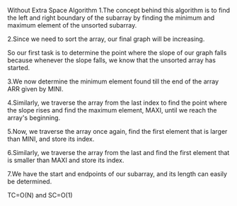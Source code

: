 Without Extra Space 
Algorithm
1.The concept behind this algorithm is to find the left and right boundary of the subarray
 by finding the minimum and maximum element of the unsorted subarray. 
 
 2.Since we need to sort the array, our final graph will be increasing. 

So our first task is to determine the point where the slope of our graph falls
 because whenever the slope falls, we know that the unsorted array has started.

3.We now determine the minimum element found till the end of the array ARR given by MINI.

4.Similarly, we traverse the array from the last index to find the point where the slope rises
 and find the maximum element, MAXI, until we reach the array's beginning.

5.Now, we traverse the array once again, find the first element that is larger than MINI,
 and store its index.

6.Similarly, we traverse the array from the last and find the first element that is smaller than
 MAXI and store its index.

7.We have the start and endpoints of our subarray, and its length can easily be determined. 

TC=O(N) and SC=O(1)
